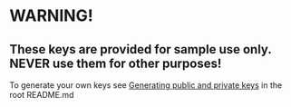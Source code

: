 WARNING!
========

These keys are provided for sample use only. NEVER use them for other purposes! 
------------------------------------------------------------------------------

To generate your own keys see [Generating public and private keys](../../README.md#generating-pki-keys) in the root README.md
